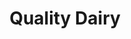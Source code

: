 ---
title: "Quality Dairy"
url: /lansing/quality-dairy-south-martin-luther-king-jr-boulevard/
shop: convenience
---